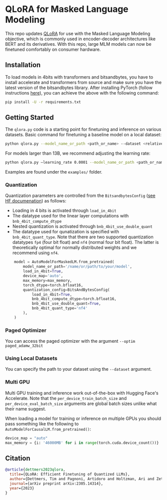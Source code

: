 

# QLoRA for Masked Language Modeling

This repo updates [QLoRA](https://github.com/artidoro/qlora) for use with the Masked Language Modeling objective, which is commonly used in encoder-decoder architectures like BERT and its derivatives. With this repo, large MLM models can now be finetuned comfortably on consumer hardware.

## Installation
To load models in 4bits with transformers and bitsandbytes, you have to install accelerate and transformers from source and make sure you have the latest version of the bitsandbytes library. After installing PyTorch (follow instructions [here](https://pytorch.org/get-started/locally/)), you can achieve the above with the following command:
```bash
pip install -U -r requirements.txt
```

## Getting Started
The `qlora.py` code is a starting point for finetuning and inference on various datasets.
Basic command for finetuning a baseline model on a local dataset:
```bash
python qlora.py --model_name_or_path <path_or_name> --dataset <relative_path_to_dataset>
```

For models larger than 13B, we recommend adjusting the learning rate:
```bash
python qlora.py –learning_rate 0.0001 --model_name_or_path <path_or_name>
```

Examples are found under the `examples/` folder.

### Quantization
Quantization parameters are controlled from the `BitsandbytesConfig` ([see HF documenation](https://huggingface.co/docs/transformers/main_classes/quantization#transformers.BitsAndBytesConfig)) as follows:
- Loading in 4 bits is activated through `load_in_4bit`
- The datatype used for the linear layer computations with `bnb_4bit_compute_dtype`
- Nested quantization is activated through `bnb_4bit_use_double_quant`
- The datatype used for qunatization is specified with `bnb_4bit_quant_type`. Note that there are two supported quantization datatypes `fp4` (four bit float) and `nf4` (normal four bit float). The latter is theoretically optimal for normally distributed weights and we recommend using `nf4`.

```python
    model = AutoModelForMaskedLM.from_pretrained(
        model_name_or_path='/name/or/path/to/your/model',
        load_in_4bit=True,
        device_map='auto',
        max_memory=max_memory,
        torch_dtype=torch.bfloat16,
        quantization_config=BitsAndBytesConfig(
            load_in_4bit=True,
            bnb_4bit_compute_dtype=torch.bfloat16,
            bnb_4bit_use_double_quant=True,
            bnb_4bit_quant_type='nf4'
        ),
    )
```

### Paged Optimizer
You can access the paged optimizer with the argument `--optim paged_adamw_32bit`

### Using Local Datasets

You can specify the path to your dataset using the `--dataset` argument.

### Multi GPU
Multi GPU training and inference work out-of-the-box with Hugging Face's Accelerate. Note that the `per_device_train_batch_size` and `per_device_eval_batch_size` arguments are  global batch sizes unlike what their name suggest.

When loading a model for training or inference on multiple GPUs you should pass something like the following to `AutoModelForCausalLM.from_pretrained()`:
```python
device_map = "auto"
max_memory = {i: '46000MB' for i in range(torch.cuda.device_count())}
```

## Citation

```bibtex
@article{dettmers2023qlora,
  title={QLoRA: Efficient Finetuning of Quantized LLMs},
  author={Dettmers, Tim and Pagnoni, Artidoro and Holtzman, Ari and Zettlemoyer, Luke},
  journal={arXiv preprint arXiv:2305.14314},
  year={2023}
}
```